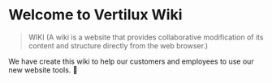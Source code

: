 
# Welcome to Vertilux Wiki

> WIKI (A wiki is a website that provides collaborative modification of its content and structure directly from the web browser.)   

We have create this wiki to help our customers and employees to use our new website tools. :metal:

